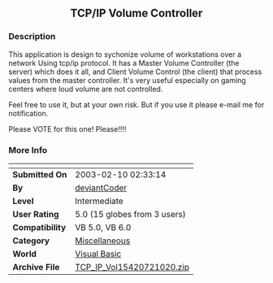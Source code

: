 ﻿<div align="center">

## TCP/IP Volume Controller


</div>

### Description

This application is design to sychonize volume of workstations over a network Using tcp/ip protocol. It has a Master Volume Controller (the server) which does it all, and Client Volume Control (the client) that process values from the master controller. It's very useful especially on gaming centers where loud volume are not controlled.

Feel free to use it, but at your own risk. But if you use it please e-mail me for notification.

Please VOTE for this one! Please!!!!
 
### More Info
 


<span>             |<span>
---                |---
**Submitted On**   |2003-02-10 02:33:14
**By**             |[deviantCoder](https://github.com/Planet-Source-Code/PSCIndex/blob/master/ByAuthor/deviantcoder.md)
**Level**          |Intermediate
**User Rating**    |5.0 (15 globes from 3 users)
**Compatibility**  |VB 5\.0, VB 6\.0
**Category**       |[Miscellaneous](https://github.com/Planet-Source-Code/PSCIndex/blob/master/ByCategory/miscellaneous__1-1.md)
**World**          |[Visual Basic](https://github.com/Planet-Source-Code/PSCIndex/blob/master/ByWorld/visual-basic.md)
**Archive File**   |[TCP\_IP\_Vol15420721020\.zip](https://github.com/Planet-Source-Code/deviantcoder-tcp-ip-volume-controller__1-43111/archive/master.zip)








